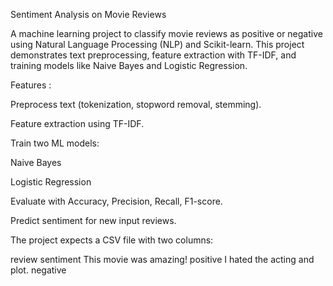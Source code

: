 Sentiment Analysis on Movie Reviews

A machine learning project to classify movie reviews as positive or negative using Natural Language Processing (NLP) and Scikit-learn.
This project demonstrates text preprocessing, feature extraction with TF-IDF, and training models like Naive Bayes and Logistic Regression.

Features :

Preprocess text (tokenization, stopword removal, stemming).

Feature extraction using TF-IDF.

Train two ML models:

Naive Bayes

Logistic Regression

Evaluate with Accuracy, Precision, Recall, F1-score.

Predict sentiment for new input reviews.

The project expects a CSV file with two columns:

review	sentiment
This movie was amazing!	positive
I hated the acting and plot.	negative
